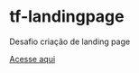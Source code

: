 # tf-landingpage
Desafio criação de landing page

[Acesse aqui](https://ldaros.github.io/tf-landingpage/)
